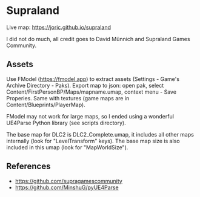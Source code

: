 # Supraland

Live map: https://joric.github.io/supraland

I did not do much, all credit goes to David Münnich and Supraland Games Community.

## Assets

Use FModel (https://fmodel.app) to extract assets (Settings - Game's Archive Directory - Paks).
Export map to json: open pak, select Content/FirstPersonBP/Maps/mapname.umap, context menu - Save Properies.
Same with textures (game maps are in Content/Blueprints/PlayerMap).

FModel may not work for large maps, so I ended using a wonderful UE4Parse Python library (see scripts directory).

The base map for DLC2 is DLC2_Complete.umap, it includes all other maps internally (look for "LevelTransform" keys).
The base map size is also included in this umap (look for "MapWorldSize").

## References

* https://github.com/supragamescommunity
* https://github.com/MinshuG/pyUE4Parse
